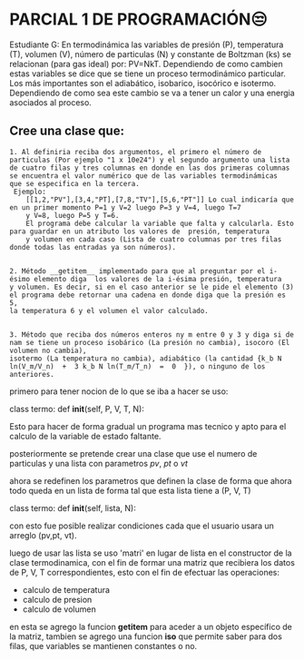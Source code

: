 # PARCIAL 1 DE PROGRAMACIÓN😒

Estudiante G: En termodinámica las variables de presión (P), temperatura (T), volumen (V), número de particulas (N) y constante de Boltzman (ks) se relacionan (para gas ideal) por: PV=NkT. Dependiendo de como cambien estas variables
se dice que se tiene un proceso termodinámico particular. Los más importantes son el adiabático, isobarico, isocórico e isotermo. Dependiendo de como sea este cambio se va a tener un calor y una energia asociados al proceso. 
   
## Cree una clase que:

    1. Al definiria reciba dos argumentos, el primero el número de particulas (Por ejemplo "1 x 10e24") y el segundo argumento una lista 
    de cuatro filas y tres columnas en donde en las dos primeras columnas se encuentra el valor numérico que de las variables termodinámicas 
    que se especifica en la tercera.
     Ejemplo:
        [[1,2,"PV"],[3,4,"PT],[7,8,"TV"],[5,6,"PT"]] Lo cual indicaría que en un primer momento P=1 y V=2 luego P=3 y V=4, luego T=7 
        y V=8, luego P=5 y T=6.
		El programa debe calcular la variable que falta y calcularla. Esto para guardar en un atributo los valores de  presión, temperatura
        y volumen en cada caso (Lista de cuatro columnas por tres filas donde todas las entradas ya son números).


    2. Método __getitem__ implementado para que al preguntar por el i-ésimo elemento diga  los valores de la i-ésima presión, temperatura
    y volumen. Es decir, si en el caso anterior se le pide el elemento (3) el programa debe retornar una cadena en donde diga que la presión es 5,
    la temperatura 6 y el volumen el valor calculado.


    3. Método que reciba dos números enteros ny m entre 0 y 3 y diga si de nam se tiene un proceso isobárico (La presión no cambia), isocoro (El volumen no cambia), 
    isotermo (La temperatura no cambia), adiabático (la cantidad {k_b N ln(V_m/V_n)  +  3 k_b N ln(T_m/T_n)  =  0  }), o ninguno de los anteriores.

primero para tener nocion de lo que se iba a hacer se uso:

class termo:
    def __init__(self, P, V, T, N):

Esto para hacer de forma gradual un programa mas tecnico y apto para el calculo de la variable
de estado faltante.

posteriormente se pretende crear una clase que use el numero de particulas y una lista con parametros *pv*, *pt* o *vt*

ahora se redefinen los parametros que definen la clase de forma que ahora todo queda en un lista de forma tal que esta lista tiene a (P, V, T)

class termo:
    def __init__(self, lista, N):

con esto fue posible realizar condiciones cada que el usuario usara un arreglo (pv,pt, vt).


luego de usar las lista se uso 'matri' en lugar de lista en el constructor de la clase termodinamica, con el fin de formar una matriz que recibiera los datos de P, V, T correspondientes, esto con el fin de efectuar las operaciones:

- calculo de temperatura
- calculo de presion
- calculo de volumen

en esta se agrego la funcion __getitem__ para aceder a un objeto específico 
 de la matriz, tambien se agrego una funcion  __iso__ que permite saber para 
 dos filas, que variables se mantienen constantes o no.

